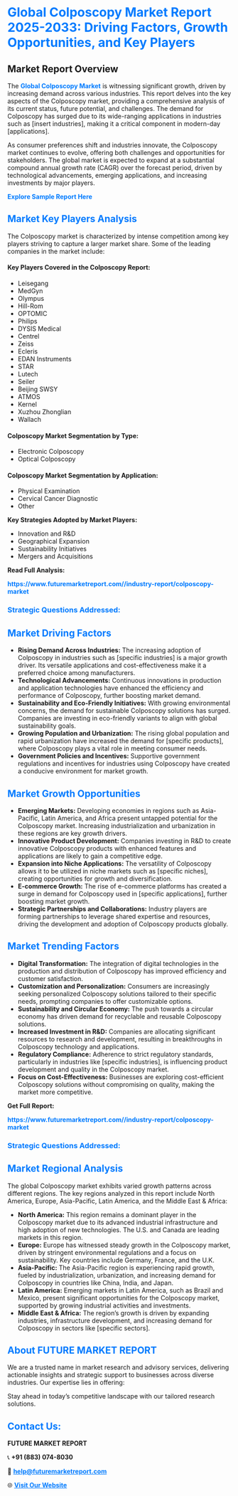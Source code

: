 <h1 style="color: #007BFF;">Global Colposcopy Market Report 2025-2033: Driving Factors, Growth Opportunities, and Key Players</h1>

<section id="overview">
<h2>Market Report Overview</h2>
<p>The <a href="https://www.futuremarketreport.com//industry-report/colposcopy-market" style="color: #007BFF; text-decoration: none;"><strong>Global Colposcopy Market</strong></a> is witnessing significant growth, driven by increasing demand across various industries. This report delves into the key aspects of the Colposcopy market, providing a comprehensive analysis of its current status, future potential, and challenges. The demand for Colposcopy has surged due to its wide-ranging applications in industries such as [insert industries], making it a critical component in modern-day [applications].</p>
<p>As consumer preferences shift and industries innovate, the Colposcopy market continues to evolve, offering both challenges and opportunities for stakeholders. The global market is expected to expand at a substantial compound annual growth rate (CAGR) over the forecast period, driven by technological advancements, emerging applications, and increasing investments by major players.</p>
</section>

<section id="overview">
<p><a href="https://www.futuremarketreport.com//request-sample/reportId=80526" style="color: #007BFF; text-decoration: none;"><strong>Explore Sample Report Here</strong></a></p>
</section>

<section id="key-players">
<h2 style="color: #007BFF;">Market Key Players Analysis</h2>
<p>The Colposcopy market is characterized by intense competition among key players striving to capture a larger market share. Some of the leading companies in the market include:</p>
<h4>Key Players Covered in the Colposcopy Report:</h4>
<ul><li>Leisegang</li><li>MedGyn</li><li>Olympus</li><li>Hill-Rom</li><li>OPTOMIC</li><li>Philips</li><li>DYSIS Medical</li><li>Centrel</li><li>Zeiss</li><li>Ecleris</li><li>EDAN Instruments</li><li>STAR</li><li>Lutech</li><li>Seiler</li><li>Beijing SWSY</li><li>ATMOS</li><li>Kernel</li><li>Xuzhou Zhonglian</li><li>Wallach</li></ul>
<h4>Colposcopy Market Segmentation by Type:</h4>
<ul><li>Electronic Colposcopy</li><li>Optical Colposcopy</li></ul>

<h4>Colposcopy Market Segmentation by Application:</h4>
<ul><li>Physical Examination</li><li>Cervical Cancer Diagnostic</li><li>Other</li></ul>
<p><strong>Key Strategies Adopted by Market Players:</strong></p>
<ul>
<li>Innovation and R&D</li>
<li>Geographical Expansion</li>
<li>Sustainability Initiatives</li>
<li>Mergers and Acquisitions</li>
</ul>
</section>

<section>
<p><strong>Read Full Analysis: </strong></p><a href="https://www.futuremarketreport.com//industry-report/colposcopy-market" style="color: #007BFF; text-decoration: none;"><strong>https://www.futuremarketreport.com//industry-report/colposcopy-market</strong></a>
<h3 style="color: #007BFF;">Strategic Questions Addressed:</h3>
</section>

<section id="driving-factors">
<h2 style="color: #007BFF;">Market Driving Factors</h2>
<ul>
<li><strong>Rising Demand Across Industries:</strong> The increasing adoption of Colposcopy in industries such as [specific industries] is a major growth driver. Its versatile applications and cost-effectiveness make it a preferred choice among manufacturers.</li>
<li><strong>Technological Advancements:</strong> Continuous innovations in production and application technologies have enhanced the efficiency and performance of Colposcopy, further boosting market demand.</li>
<li><strong>Sustainability and Eco-Friendly Initiatives:</strong> With growing environmental concerns, the demand for sustainable Colposcopy solutions has surged. Companies are investing in eco-friendly variants to align with global sustainability goals.</li>
<li><strong>Growing Population and Urbanization:</strong> The rising global population and rapid urbanization have increased the demand for [specific products], where Colposcopy plays a vital role in meeting consumer needs.</li>
<li><strong>Government Policies and Incentives:</strong> Supportive government regulations and incentives for industries using Colposcopy have created a conducive environment for market growth.</li>
</ul>
</section>

<section id="growth-opportunities">
<h2 style="color: #007BFF;">Market Growth Opportunities</h2>
<ul>
<li><strong>Emerging Markets:</strong> Developing economies in regions such as Asia-Pacific, Latin America, and Africa present untapped potential for the Colposcopy market. Increasing industrialization and urbanization in these regions are key growth drivers.</li>
<li><strong>Innovative Product Development:</strong> Companies investing in R&D to create innovative Colposcopy products with enhanced features and applications are likely to gain a competitive edge.</li>
<li><strong>Expansion into Niche Applications:</strong> The versatility of Colposcopy allows it to be utilized in niche markets such as [specific niches], creating opportunities for growth and diversification.</li>
<li><strong>E-commerce Growth:</strong> The rise of e-commerce platforms has created a surge in demand for Colposcopy used in [specific applications], further boosting market growth.</li>
<li><strong>Strategic Partnerships and Collaborations:</strong> Industry players are forming partnerships to leverage shared expertise and resources, driving the development and adoption of Colposcopy products globally.</li>
</ul>
</section>

<section id="trending-factors">
<h2 style="color: #007BFF;">Market Trending Factors</h2>
<ul>
<li><strong>Digital Transformation:</strong> The integration of digital technologies in the production and distribution of Colposcopy has improved efficiency and customer satisfaction.</li>
<li><strong>Customization and Personalization:</strong> Consumers are increasingly seeking personalized Colposcopy solutions tailored to their specific needs, prompting companies to offer customizable options.</li>
<li><strong>Sustainability and Circular Economy:</strong> The push towards a circular economy has driven demand for recyclable and reusable Colposcopy solutions.</li>
<li><strong>Increased Investment in R&D:</strong> Companies are allocating significant resources to research and development, resulting in breakthroughs in Colposcopy technology and applications.</li>
<li><strong>Regulatory Compliance:</strong> Adherence to strict regulatory standards, particularly in industries like [specific industries], is influencing product development and quality in the Colposcopy market.</li>
<li><strong>Focus on Cost-Effectiveness:</strong> Businesses are exploring cost-efficient Colposcopy solutions without compromising on quality, making the market more competitive.</li>
</ul>
</section>

<section>
<p><strong>Get Full Report: </strong></p><a href="https://www.futuremarketreport.com//industry-report/colposcopy-market" style="color: #007BFF; text-decoration: none;"><strong>https://www.futuremarketreport.com//industry-report/colposcopy-market</strong></a>
<h3 style="color: #007BFF;">Strategic Questions Addressed:</h3>
</section>


<section id="regional-analysis">
<h2 style="color: #007BFF;">Market Regional Analysis</h2>
<p>The global Colposcopy market exhibits varied growth patterns across different regions. The key regions analyzed in this report include North America, Europe, Asia-Pacific, Latin America, and the Middle East & Africa:</p>
<ul>
<li><strong>North America:</strong> This region remains a dominant player in the Colposcopy market due to its advanced industrial infrastructure and high adoption of new technologies. The U.S. and Canada are leading markets in this region.</li>
<li><strong>Europe:</strong> Europe has witnessed steady growth in the Colposcopy market, driven by stringent environmental regulations and a focus on sustainability. Key countries include Germany, France, and the U.K.</li>
<li><strong>Asia-Pacific:</strong> The Asia-Pacific region is experiencing rapid growth, fueled by industrialization, urbanization, and increasing demand for Colposcopy in countries like China, India, and Japan.</li>
<li><strong>Latin America:</strong> Emerging markets in Latin America, such as Brazil and Mexico, present significant opportunities for the Colposcopy market, supported by growing industrial activities and investments.</li>
<li><strong>Middle East & Africa:</strong> The region’s growth is driven by expanding industries, infrastructure development, and increasing demand for Colposcopy in sectors like [specific sectors].</li>
</ul>
</section>

<footer>
<h2 style="color: #007BFF;">About FUTURE MARKET REPORT</h2>
<p>We are a trusted name in market research and advisory services, delivering actionable insights and strategic support to businesses across diverse industries. Our expertise lies in offering:</p>

<p>Stay ahead in today’s competitive landscape with our tailored research solutions.</p>

<h2 style="color: #007BFF;">Contact Us:</h2>
<p><strong>FUTURE MARKET REPORT</strong></p>
<p>📞 <strong>+91 (883) 074-8030</strong></p>
<p>📧 <strong><a href="mailto:help@futuremarketreport.com" style="color: #007BFF;">help@futuremarketreport.com</a></strong></p>
<p>🌐 <strong><a href="https://www.futuremarketreport.com/" style="color: #007BFF;">Visit Our Website</a></strong></p>
</footer>